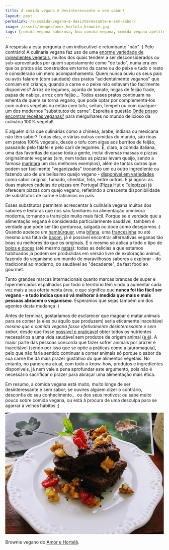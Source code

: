 ```yaml
---
title: A comida vegana é desinteressante e sem sabor?
layout: post
permalink: /a-comida-vegana-e-desinteressante-e-sem-sabor/
image: /assets/images/amor_hortela_brownie.jpg
tags: [comida vegana saborosa, boa comida vegana, comida vegana apetitosa, comida vegetariana saborosa, comida vegetariana apetitosa]
---
```


A resposta a esta pergunta é um indiscutível e retumbante "não" :) Pelo contrário! A culinária vegana faz uso de uma [enorme variedade de ingredientes vegetais](/o-que-come-um-vegano/), muitos dos quais tendem a ser desconsiderados ou sub-aproveitados por quem supostamente come "de tudo", numa era em que os pratos são construídos em torno da carne ou do peixe e tudo o resto é considerado um mero acompanhamento. Quem nunca ouviu os seus pais ou avós falarem (com saudade) dos pratos "acidentalmente veganos" que comiam em criança, quando a carne e o peixe não estavam tão facilmente disponíveis? Arroz de legumes, açorda de tomate, migas de feijão frade, papas de nabiça, arroz com feijão... Todos esses pratos continuam na ementa de quem se torna vegano, que pode optar por complementá-los com outros vegetais ou então com tofu, seitan, tempeh ou com qualquer um dos modernos "substitutos de carne". Espreita a questão [Onde posso encontrar receitas veganas?](/onde-posso-encontrar-receitas-veganas/) para mergulhares no mundo delicioso da culinária 100% vegetal!

E alguém diria que culinárias como a chinesa, árabe, indiana ou mexicana não têm sabor? Todas elas, e várias outras comidas do mundo, são ricas em pratos 100% vegetais, desde o tofu com algas aos burritos de feijão, passando pelo falafel e pelo caril de legumes. E, claro, a comida italiana, uma das favoritas de quase toda a gente, inclui diversas massas e pizzas originalmente veganas (sim, nem todas as pizzas levam queijo, sendo a famosa [marinara](https://en.wikipedia.org/wiki/Pizza_marinara) um dos melhores exemplos), além de tantas outras que podem ser facilmente "veganizadas" trocando um ou outro ingrediente ou fazendo uso de um belíssimo queijo vegano - [disponível em variedades](https://www.facebook.com/VeganabyTentugal/photos/1021218641719808) como sabor original, fumado, cheddar, feta, entre outras. E já agora: as duas maiores cadeias de pizzas em Portugal ([Pizza Hut](https://www.vivabem.pt/tabelas/tabela_alergenios_PH_Delivery.pdf) e [Telepizza](https://www.telepizza.pt/informacao-alergenios.html)) já oferecem pizzas com quejo vegano, refletindo a crescente disponibilidade de substitutos de carne e laticínios no país.

Esses substitutos permitem acrescentar à culinária vegana muitos dos sabores e texturas que nos são familiares na alimentação omnívora moderna, tornando a transição muito mais fácil. Porque se é verdade que a alimentação vegana é considerada particularmente saudável, também é verdade que pode ser tão gordurosa, salgada ou doce como desejarmos :) Quando apetece um [hambúrguer](https://www.facebook.com/zenburgerporto/photos/139320287668849), uma [bifana](https://www.capuchinhoverde.com/gallery/bifanas/), uma [francesinha](https://www.happycow.net/reviews/casanova-porto-106999#i=837581) ou até mesmo uma fatia de [bacon](https://www.facebook.com/VeganabyTentugal/photos/1013155969192742/), já é possível encontrar alternativas veganas tão boas ou melhores do que os originais. E o mesmo se aplica a todo o tipo de [bolos e doces](https://www.facebook.com/padocaportugal/photos/1676367795847141) (até mesmo [natas](https://www.facebook.com/padocaportugal/photos/1664333930383861)): todas as delícias a que estamos habituados já podem ser produzidas em versão livre de exploração animal, fazendo do veganismo um mundo de maravilhosos sabores a explorar - do tradicional ao moderno, do saudável ao "decadente", da fast food ao gourmet.

Tanto grandes marcas internacionais quanto marcas brancas de super e hipermercados espalhados por todo o território têm vindo a aumentar cada vez mais a sua oferta nesta área, o que significa que **nunca foi tão fácil ser vegano - e tudo indica que só vá melhorar à medida que mais e mais pessoas abracem o veganismo**. Esperamos que sejas também um dos agentes desta mudança :)

Antes de terminar, gostaríamos de esclarecer que magoar e matar animais para os comer (a eles ou àquilo que produzem) seria eticamente inaceitável _mesmo que a comida vegana fosse efetivamente desinteressante e sem sabor_, desde que fosse [possível e praticável](/o-que-e-o-veganismo/) obter todos os nutrientes necessários a uma vida saudável sem produtos de origem animal ([e é](/a-dieta-100-vegetal-e-saudavel/)). A maior parte das pessoas concorda que fazer sofrer animais por prazer é inaceitável (sendo por isso que se opõe a práticas como a tauromaquia), pelo que não faria sentido continuar a comer animais só porque o sabor da sua carne lhe dá mais prazer gustativo do que alimentos vegetais. No entanto, no panorama atual, com todo o know-how, produtos e ingredientes disponíveis, já nem vale a pena aprofundar este argumento, pois não é necessário sacrificar o prazer para abraçar uma alimentação mais ética.

Em resumo, a comida vegana está muito, muito longe de ser desinteressante e sem sabor; se ouvires algúem dizer o contrário, desconfia do seu conhecimento... ou dos seus motivos: ou sabe muito pouco sobre comida vegana, ou está à procura de uma desculpa para se agarrar a velhos hábitos ;)

![[Foto de um brownie vegano do Amor e Hortelã]](/assets/images/amor_hortela_brownie.jpg "Brownie vegano do Amor e Hortelã")

<div class="img-caption">Brownie vegano do <a href="https://www.amorehortela.pt/2017/06/brownies-de-feijao-e-chocolate.html">Amor e Hortelã</a>.</div>
